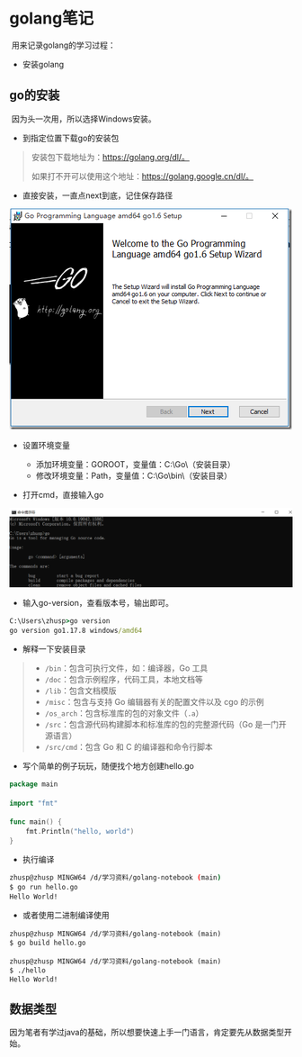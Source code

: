# golang笔记

​	用来记录golang的学习过程：

* 安装golang

## go的安装

​	因为头一次用，所以选择Windows安装。

* 到指定位置下载go的安装包

>安装包下载地址为：https://golang.org/dl/。
>
>如果打不开可以使用这个地址：https://golang.google.cn/dl/。

* 直接安装，一直点next到底，记住保存路径

![QQ图片20160224205126](golang-notebook/10966-20160224220651286-534349434.png)

* 设置环境变量
  * 添加环境变量：GOROOT，变量值：C:\Go\（安装目录）
  * 修改环境变量：Path，变量值：C:\Go\bin\（安装目录）

* 打开cmd，直接输入go

![image-20220311170323227](golang-notebook/image-20220311170323227.png)

* 输入go-version，查看版本号，输出即可。

```cmd
C:\Users\zhusp>go version
go version go1.17.8 windows/amd64
```

* 解释一下安装目录

>- `/bin`：包含可执行文件，如：编译器，Go 工具
>- `/doc`：包含示例程序，代码工具，本地文档等
>- `/lib`：包含文档模版
>- `/misc`：包含与支持 Go 编辑器有关的配置文件以及 cgo 的示例
>- `/os_arch`：包含标准库的包的对象文件（`.a`）
>- `/src`：包含源代码构建脚本和标准库的包的完整源代码（Go 是一门开源语言）
>- `/src/cmd`：包含 Go 和 C 的编译器和命令行脚本

* 写个简单的例子玩玩，随便找个地方创建hello.go

```go
package main

import "fmt"

func main() {
    fmt.Println("hello, world")
}
```

* 执行编译

```bash
zhusp@zhusp MINGW64 /d/学习资料/golang-notebook (main)
$ go run hello.go
Hello World!
```

* 或者使用二进制编译使用

```
zhusp@zhusp MINGW64 /d/学习资料/golang-notebook (main)
$ go build hello.go

zhusp@zhusp MINGW64 /d/学习资料/golang-notebook (main)
$ ./hello
Hello World!

```



## 数据类型

​	因为笔者有学过java的基础，所以想要快速上手一门语言，肯定要先从数据类型开始。

​	

